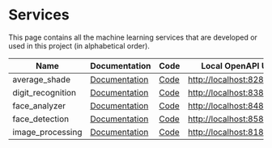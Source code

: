 # Services

This page contains all the machine learning services that are developed or used in this project (in alphabetical order).

| Name              | Documentation                             | Code                                                 | Local OpenAPI URL             |
|-------------------|-------------------------------------------|------------------------------------------------------|-------------------------------|
| average_shade     | [Documentation](./average-shade.md)       | [Code](../../services/average_shade)                | <http://localhost:8282/docs>  |
| digit_recognition | [Documentation](digit-recognition.md)     | [Code](../../services/digit_recognition)   | <http://localhost:8383/docs>  |
| face_analyzer     | [Documentation](face-analyzer.md)         | [Code](../../services/face_analyzer)       | <http://localhost:8484/docs>  |
| face_detection    | [Documentation](./face-detection.md)      | [Code](../../services/face_detection)      | <http://localhost:8585/docs>  |
| image_processing  | [Documentation](./image-processing.md)    | [Code](../../services/image_processing)    | <http://localhost:8181/docs>  |
